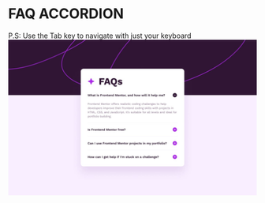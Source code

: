 # FAQ ACCORDION
P.S: Use the Tab key to navigate with just your keyboard
<img src="./design/desktop-design.jpg"></img>

